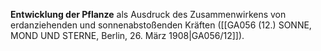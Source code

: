 
**Entwicklung der Pflanze** als Ausdruck des Zusammenwirkens von erdanziehenden und sonnenabstoßenden Kräften ([[GA056 (12.) SONNE, MOND UND STERNE, Berlin, 26. März 1908|GA056/12]]).
